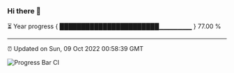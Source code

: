 ### Hi there 👋

⏳ Year progress { ███████████████████████▁▁▁▁▁▁▁ } 77.00 %

---

⏰ Updated on Sun, 09 Oct 2022 00:58:39 GMT

![Progress Bar CI](https://github.com/Shyam-Makwana/GitHub-Actions-Demo/workflows/Progress%20Bar%20CI/badge.svg)
